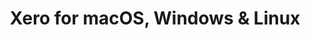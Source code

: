 ---
name: Xero
url: 'https://go.xero.com'
category: Business
title: 'Xero for macOS, Windows & Linux'
key: xero

---